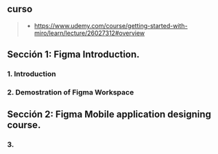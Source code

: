 
## curso
>- https://www.udemy.com/course/getting-started-with-miro/learn/lecture/26027312#overview

## Sección 1: Figma Introduction.

### 1. Introduction

### 2. Demostration of Figma Workspace

## Sección 2: Figma Mobile application designing course.

### 3. 